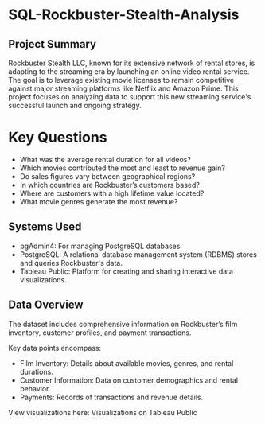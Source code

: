 # SQL-Rockbuster-Stealth-Analysis  
## Project Summary
Rockbuster Stealth LLC, known for its extensive network of rental stores, is adapting to the streaming era by launching an online video rental service. The goal is to leverage existing movie licenses to remain competitive against major streaming platforms like Netflix and Amazon Prime. This project focuses on analyzing data to support this new streaming service's successful launch and ongoing strategy. 
# Key Questions 
- What was the average rental duration for all videos?
- Which movies contributed the most and least to revenue gain?
- Do sales figures vary between geographical regions?
- In which countries are Rockbuster’s customers based?
- Where are customers with a high lifetime value located?
- What movie genres generate the most revenue?
## Systems Used
- pgAdmin4: For managing PostgreSQL databases.
- PostgreSQL: A relational database management system (RDBMS) stores and queries Rockbuster's data.
- Tableau Public: Platform for creating and sharing interactive data visualizations.
## Data Overview
The dataset includes comprehensive information on Rockbuster’s film inventory, customer profiles, and payment transactions.

Key data points encompass:
- Film Inventory: Details about available movies, genres, and rental durations.
- Customer Information: Data on customer demographics and rental behavior.
- Payments: Records of transactions and revenue details.

View visualizations here: Visualizations on Tableau Public

